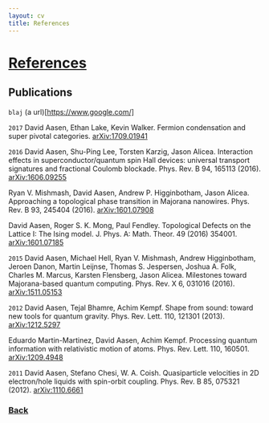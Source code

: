 ```yaml
---
layout: cv
title: References
---
```


# [References](./)


## Publications

<!-- ### Journals -->

`blaj`
(a url)[https://www.google.com/]

`2017`
David Aasen, Ethan Lake, Kevin Walker. Fermion condensation and super pivotal categories. [arXiv:1709.01941](https://arxiv.org/abs/1709.01941)

`2016`
David Aasen, Shu-Ping Lee, Torsten Karzig, Jason Alicea. Interaction effects in superconductor/quantum spin Hall devices: universal transport signatures and fractional Coulomb blockade. Phys. Rev. B 94, 165113 (2016). [arXiv:1606.09255](https://arxiv.org/abs/1606.09255)

Ryan V. Mishmash, David Aasen, Andrew P. Higginbotham, Jason Alicea. Approaching a topological phase transition in Majorana nanowires. Phys. Rev. B 93, 245404 (2016). [arXiv:1601.07908](https://arxiv.org/abs/1601.07908)

David Aasen, Roger S. K. Mong, Paul Fendley. Topological Defects on the Lattice I: The Ising model.  J. Phys. A: Math. Theor. 49 (2016) 354001. [arXiv:1601.07185](https://arxiv.org/abs/1601.07185)

`2015`
David Aasen, Michael Hell, Ryan V. Mishmash, Andrew Higginbotham, Jeroen Danon, Martin Leijnse, Thomas S. Jespersen, Joshua A. Folk, Charles M. Marcus, Karsten Flensberg, Jason Alicea. Milestones toward Majorana-based quantum computing. Phys. Rev. X 6, 031016 (2016). [	arXiv:1511.05153](https://arxiv.org/abs/1511.05153)

`2012`
David Aasen, Tejal Bhamre, Achim Kempf. Shape from sound: toward new tools for quantum gravity. Phys. Rev. Lett. 110, 121301 (2013). [arXiv:1212.5297](https://arxiv.org/abs/1212.5297)

Eduardo Martin-Martinez, David Aasen, Achim Kempf. Processing quantum information with relativistic motion of atoms. Phys. Rev. Lett. 110, 160501. [arXiv:1209.4948](https://arxiv.org/abs/1209.4948)

`2011`
David Aasen, Stefano Chesi, W. A. Coish. Quasiparticle velocities in 2D electron/hole liquids with spin-orbit coupling. Phys. Rev. B 85, 075321 (2012). [arXiv:1110.6661](https://arxiv.org/abs/1110.6661)


### [Back](./)
